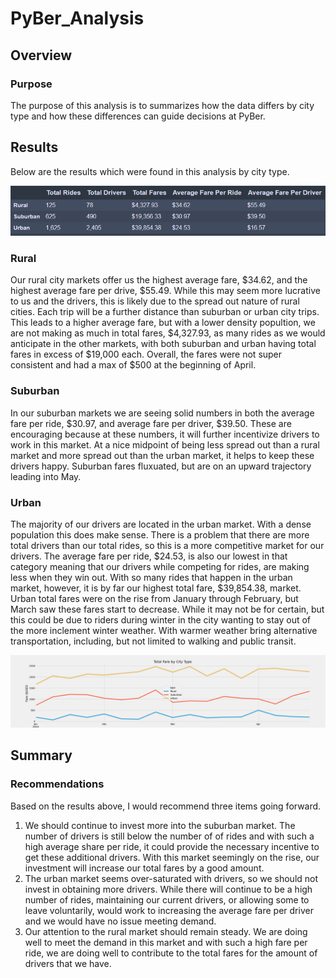 # PyBer_Analysis

## Overview 

### Purpose
The purpose of this analysis is to summarizes how the data differs by city type and how these differences can guide decisions at PyBer.

## Results
Below are the results which were found in this analysis by city type.

![Summary_DF](/Resources/Summary_DF.PNG)

### Rural
Our rural city markets offer us the highest average fare, $34.62, and the highest average fare per drive, $55.49. While this may seem more lucrative to us and the drivers, this is likely due to the spread out nature of rural cities. Each trip will be a further distance than suburban or urban city trips. This leads to a higher average fare, but with a lower density popultion, we are not making as much in total fares, $4,327.93, as many rides as we would anticipate in the other markets, with both suburban and urban having total fares in excess of $19,000 each. Overall, the fares were not super consistent and had a max of $500 at the beginning of April.

### Suburban
In our suburban markets we are seeing solid numbers in both the average fare per ride, $30.97, and average fare per driver, $39.50. These are encouraging because at these numbers, it will further incentivize drivers to work in this market. At a nice midpoint of being less spread out than a rural market and more spread out than the urban market, it helps to keep these drivers happy. Suburban fares fluxuated, but are on an upward trajectory leading into May.

### Urban
The majority of our drivers are located in the urban market. With a dense population this does make sense. There is a problem that there are more total drivers than our total rides, so this is a more competitive market for our drivers. The average fare per ride, $24.53, is also our lowest in that category meaning that our drivers while competing for rides, are making less when they win out. With so many rides that happen in the urban market, however, it is by far our highest total fare, $39,854.38, market. Urban total fares were on the rise from January through February, but March saw these fares start to decrease. While it may not be for certain, but this could be due to riders during winter in the city wanting to stay out of the more inclement winter weather. With warmer weather bring alternative transportation, including, but not limited to walking and public transit. 

 
![Pyber_Summary](/analysis/PyBer_fare_summary.png)

## Summary 

### Recommendations
Based on the results above, I would recommend three items going forward.
 1. We should continue to invest more into the suburban market. The number of drivers is still below the number of of rides and with such a high average share per ride, it could provide the necessary incentive to get these additional drivers. With this market seemingly on the rise, our investment will increase our total fares by a good amount.
 2. The urban market seems over-saturated with drivers, so we should not invest in obtaining more drivers. While there will continue to be a high number of rides, maintaining our current drivers, or allowing some to leave voluntarily, would work to increasing the average fare per driver and we would have no issue meeting demand.
 3. Our attention to the rural market should remain steady. We are doing well to meet the demand in this market and with such a high fare per ride, we are doing well to contribute to the total fares for the amount of drivers that we have.
